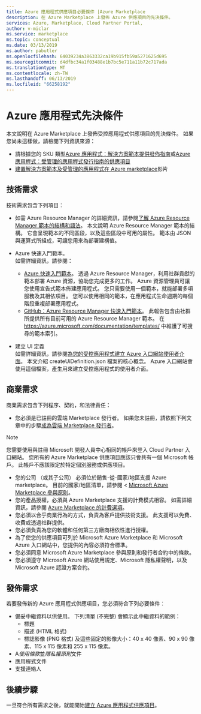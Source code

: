 ```yaml
---
title: Azure 應用程式供應項目必要條件 |Azure Marketplace
description: 在 Azure Marketplace 上發佈 Azure 供應項目的先決條件。
services: Azure, Marketplace, Cloud Partner Portal,
author: v-miclar
ms.service: marketplace
ms.topic: conceptual
ms.date: 03/13/2019
ms.author: pabutler
ms.openlocfilehash: 64039234a3863332ca19b915fb59a5271625d695
ms.sourcegitcommit: d4dfbc34a1f03488e1b7bc5e711a11b72c717ada
ms.translationtype: MT
ms.contentlocale: zh-TW
ms.lasthandoff: 06/13/2019
ms.locfileid: "66258192"
---
```

# <a name="azure-application-prerequisites"></a>Azure 應用程式先決條件

本文說明在 Azure Marketplace 上發佈受控應用程式供應項目的先決條件。  如果您尚未這樣做，請檢閱下列資訊來源：
- 請根據您的 SKU 類型[Azure 應用程式：解決方案範本提供發佈指南](../../marketplace-solution-templates.md)或[Azure 應用程式：受管理的應用程式發行指南的供應項目](../../marketplace-managed-apps.md)
- [建置解決方案範本及受管理的應用程式在 Azure marketplace](https://channel9.msdn.com/Events/Build/2018/BRK3603)影片


## <a name="technical-requirements"></a>技術需求

技術需求包含下列項目︰

*   如需 Azure Resource Manager 的詳細資訊，請參閱[了解 Azure Resource Manager 範本的結構和語法](https://docs.microsoft.com/azure/azure-resource-manager/resource-group-authoring-templates)。 本文說明 Azure Resource Manager 範本的結構。 它會呈現範本的不同區段，以及這些區段中可用的屬性。 範本由 JSON 與運算式所組成，可讓您用來為部署建構值。 
* Azure 快速入門範本。<br> 如需詳細資訊，請參閱：

  * [Azure 快速入門範本](https://azure.microsoft.com/documentation/templates/)。 透過 Azure Resource Manager，利用社群貢獻的範本部署 Azure 資源，協助您完成更多的工作。 Azure 資源管理員可讓您使用宣告式範本佈建應用程式。 您只需要使用一個範本，就能部署多項服務及其相依項目。 您可以使用相同的範本，在應用程式生命週期的每個階段重複部署應用程式。
  * [GitHub：Azure Resource Manager 快速入門範本](https://github.com/azure/azure-quickstart-templates)。 此報告包含由社群所提供所有目前可用的 Azure Resource Manager 範本。 在 https://azure.microsoft.com/documentation/templates/ 中維護了可搜尋的範本索引。
* 建立 UI 定義<br>
如需詳細資訊，請參閱[為您的受控應用程式建立 Azure 入口網站使用者介面](https://docs.microsoft.com/azure/azure-resource-manager/managed-application-createuidefinition-overview)。 本文介紹 createUiDefinition.json 檔案的核心概念。 Azure 入口網站會使用這個檔案，產生用來建立受控應用程式的使用者介面。


## <a name="business-requirements"></a>商業需求

商業需求包含下列程序、契約，和法律責任：

* 您必須是已註冊的雲端 Marketplace 發行者。 如果您未註冊，請依照下列文章中的步驟[成為雲端 Marketplace 發行者](https://docs.microsoft.com/azure/marketplace/become-publisher
)。

>[!NOTE]
>您需要使用與註冊 Microsoft 開發人員中心相同的帳戶來登入 Cloud Partner 入口網站。 您所有的 Azure Marketplace 供應項目應該只會共有一個 Microsoft 帳戶。 此帳戶不應該限定於特定個別服務或供應項目。

* 您的公司 （或其子公司） 必須位於銷售-從-國家/地區支援 Azure marketplace。 目前的國家/地區清單，請參閱 < [Microsoft Azure Marketplace 參與原則](https://azure.microsoft.com/support/legal/marketplace/participation-policies/)。
* 您的產品授權，必須與 Azure Marketplace 支援的計費模式相容。 如需詳細資訊，請參閱 [Azure Marketplace 的計費選項](https://docs.microsoft.com/azure/marketplace/marketplace-commercial-transaction-capabilities-and-considerations)。
* 您必須以合乎商業行為的方式，負責為客戶提供技術支援。 此支援可以免費、收費或透過社群提供。
* 您必須負責為您的軟體和任何第三方廠商相依性進行授權。
* 為了使您的供應項目可列於 Microsoft Azure Marketplace 和 Microsoft Azure 入口網站中，您提供的內容必須符合標準。
* 您必須同意 Microsoft Azure Marketplace 參與原則和發行者合約中的條款。
* 您必須遵守 Microsoft Azure 網站使用規定、Microsoft 隱私權聲明，以及 Microsoft Azure 認證方案合約。


## <a name="publishing-requirements"></a>發佈需求

若要發佈新的 Azure 應用程式供應項目，您必須符合下列必要條件：

* 備妥中繼資料以供使用。 下列清單 (不完整) 會顯示此中繼資料的範例：
  * 標題
  * 描述 (HTML 格式)
  * 標誌影像 (PNG 格式) 及這些固定的影像大小：40 x 40 像素、90 x 90 像素、115 x 115 像素和 255 x 115 像素。
* A*使用條款*並*隱私權原則*文件
* 應用程式文件
* 支援連絡人


## <a name="next-steps"></a>後續步驟

一旦符合所有需求之後，就能開始[建立 Azure 應用程式供應項目](./cpp-create-offer.md)。 
 
